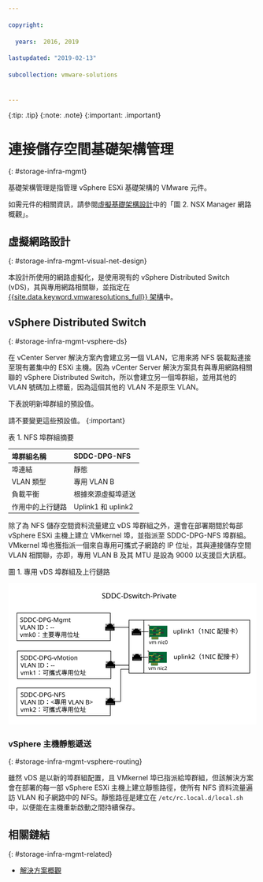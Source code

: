```yaml
---

copyright:

  years:  2016, 2019

lastupdated: "2019-02-13"

subcollection: vmware-solutions


---
```


{:tip: .tip}
{:note: .note}
{:important: .important}

# 連接儲存空間基礎架構管理
{: #storage-infra-mgmt}

基礎架構管理是指管理 vSphere ESXi 基礎架構的 VMware 元件。

如需元件的相關資訊，請參閱[虛擬基礎架構設計](/docs/services/vmwaresolutions/archiref/solution?topic=vmware-solutions-design_virtualinfrastructure)中的「圖 2. NSX Manager 網路概觀」。

## 虛擬網路設計
{: #storage-infra-mgmt-visual-net-design}

本設計所使用的網路虛擬化，是使用現有的 vSphere Distributed Switch (vDS)，其與專用網路相關聯，並指定在 [{{site.data.keyword.vmwaresolutions_full}} 架構](/docs/services/vmwaresolutions/archiref/solution?topic=vmware-solutions-solution_overview)中。

## vSphere Distributed Switch
{: #storage-infra-mgmt-vsphere-ds}

在 vCenter Server 解決方案內會建立另一個 VLAN，它用來將 NFS 裝載點連接至現有叢集中的 ESXi 主機。因為 vCenter Server 解決方案具有與專用網路相關聯的 vSphere Distributed Switch，所以會建立另一個埠群組，並用其他的 VLAN 號碼加上標籤，因為這個其他的 VLAN 不是原生 VLAN。

下表說明新埠群組的預設值。

請不要變更這些預設值。
{:important}

表 1. NFS 埠群組摘要

| 埠群組名稱 | SDDC-DPG-NFS |
|:--------------- |:------------ |
| 埠連結 | 靜態 |
| VLAN 類型 | 專用 VLAN B |
| 負載平衡           | 根據來源虛擬埠遞送 |
| 作用中的上行鏈路 | Uplink1 和 uplink2 |

除了為 NFS 儲存空間資料流量建立 vDS 埠群組之外，還會在部署期間於每部 vSphere ESXi 主機上建立 VMkernel 埠，並指派至 SDDC-DPG-NFS 埠群組。VMkernel 埠也獲指派一個來自專用可攜式子網路的 IP 位址，其與連接儲存空間 VLAN 相關聯，亦即，專用 VLAN B 及其 MTU 是設為 9000 以支援巨大訊框。

圖 1. 專用 vDS 埠群組及上行鏈路

![專用 vDS 埠群組及上行鏈路](private_vds_portgroups_and_uplinks.svg "專用 vDS 埠群組及上行鏈路")

### vSphere 主機靜態遞送
{: #storage-infra-mgmt-vsphere-routing}

雖然 vDS 是以新的埠群組配置，且 VMkernel 埠已指派給埠群組，但該解決方案會在部署的每一部 vSphere ESXi 主機上建立靜態路徑，使所有 NFS 資料流量遍訪 VLAN 和子網路中的 NFS。靜態路徑是建立在 `/etc/rc.local.d/local.sh` 中，以便能在主機重新啟動之間持續保存。

## 相關鏈結
{: #storage-infra-mgmt-related}

* [解決方案概觀](/docs/services/vmwaresolutions/archiref/solution?topic=vmware-solutions-solution_overview)
